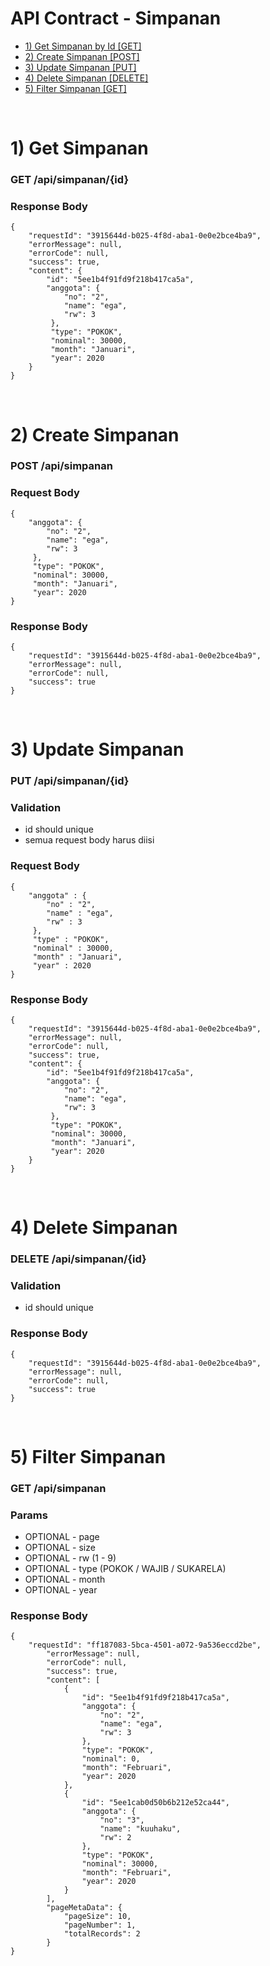 # API Contract - Simpanan
- [1) Get Simpanan by Id [GET]](#getById)
- [2) Create Simpanan [POST]](#create)
- [3) Update Simpanan [PUT]](#udpate)
- [4) Delete Simpanan [DELETE]](#delete)
- [5) Filter Simpanan [GET]](#filter)

<br>

# 1) Get Simpanan<a name="getById"></a>
### GET /api/simpanan/{id}

### Response Body

	{
		"requestId": "3915644d-b025-4f8d-aba1-0e0e2bce4ba9",
		"errorMessage": null,
		"errorCode": null,
		"success": true,
		"content": {
		    "id": "5ee1b4f91fd9f218b417ca5a",
		    "anggota": {
		        "no": "2",
		        "name": "ega",
		        "rw": 3
		     },
		     "type": "POKOK",
		     "nominal": 30000,
		     "month": "Januari",
		     "year": 2020
		}
	}

<br>

# 2) Create Simpanan<a name="create"></a>
### POST /api/simpanan

### Request Body

	{
		"anggota": {
		    "no": "2",
		    "name": "ega",
		    "rw": 3
		 },
		 "type": "POKOK",
		 "nominal": 30000,
		 "month": "Januari",
		 "year": 2020
	}

### Response Body

	{
		"requestId": "3915644d-b025-4f8d-aba1-0e0e2bce4ba9",
		"errorMessage": null,
		"errorCode": null,
		"success": true
	}

<br>

# 3) Update Simpanan<a name="update"></a>
### PUT /api/simpanan/{id}

### Validation
- id should unique
- semua request body harus diisi

### Request Body

	{
		"anggota" : {
		    "no" : "2",
		    "name" : "ega",
		    "rw" : 3
		 },
		 "type" : "POKOK",
		 "nominal" : 30000,
		 "month" : "Januari",
		 "year" : 2020
	}

### Response Body

	{
        "requestId": "3915644d-b025-4f8d-aba1-0e0e2bce4ba9",
        "errorMessage": null,
        "errorCode": null,
        "success": true,
        "content": {
            "id": "5ee1b4f91fd9f218b417ca5a",
            "anggota": {
                "no": "2",
                "name": "ega",
                "rw": 3
             },
             "type": "POKOK",
             "nominal": 30000,
             "month": "Januari",
             "year": 2020
        }
    }

<br>

# 4) Delete Simpanan<a name="delete"></a>
### DELETE /api/simpanan/{id}

### Validation
- id should unique

### Response Body

	{
		"requestId": "3915644d-b025-4f8d-aba1-0e0e2bce4ba9",
		"errorMessage": null,
		"errorCode": null,
		"success": true
	}

<br>

# 5) Filter Simpanan <a name="filter"></a>
### GET /api/simpanan

### Params
- OPTIONAL - page
- OPTIONAL - size
- OPTIONAL - rw (1 - 9)
- OPTIONAL - type (POKOK / WAJIB / SUKARELA)
- OPTIONAL - month
- OPTIONAL - year

### Response Body
	
	{
		"requestId": "ff187083-5bca-4501-a072-9a536eccd2be",
            "errorMessage": null,
            "errorCode": null,
            "success": true,
            "content": [
                {
                    "id": "5ee1b4f91fd9f218b417ca5a",
                    "anggota": {
                        "no": "2",
                        "name": "ega",
                        "rw": 3
                    },
                    "type": "POKOK",
                    "nominal": 0,
                    "month": "Februari",
                    "year": 2020
                },
                {
                    "id": "5ee1cab0d50b6b212e52ca44",
                    "anggota": {
                        "no": "3",
                        "name": "kuuhaku",
                        "rw": 2
                    },
                    "type": "POKOK",
                    "nominal": 30000,
                    "month": "Februari",
                    "year": 2020
                }
            ],
            "pageMetaData": {
                "pageSize": 10,
                "pageNumber": 1,
                "totalRecords": 2
            }
	}

<br>